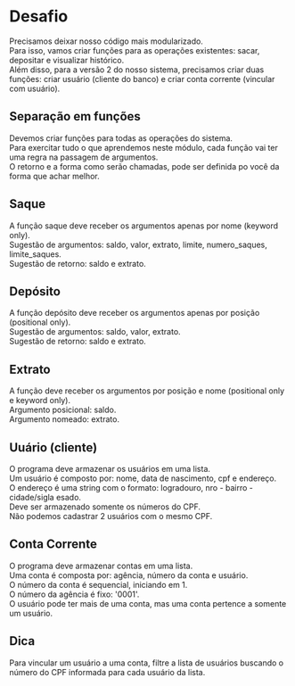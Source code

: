 # Desafio
Precisamos deixar nosso código mais modularizado.  
Para isso, vamos criar funções para as operações existentes: sacar, depositar e visualizar histórico.  
Além disso, para a versão 2 do nosso sistema, precisamos criar duas funções: criar usuário (cliente do banco) e criar conta corrente (vincular com usuário).

## Separação em funções
Devemos criar funções para todas as operações do sistema.  
Para exercitar tudo o que aprendemos neste módulo, cada função vai ter uma regra na passagem de argumentos.  
O retorno e a forma como serão chamadas, pode ser definida po você da forma que achar melhor.

## Saque
A função saque deve receber os argumentos apenas por nome (keyword only).  
Sugestão de argumentos: saldo, valor, extrato, limite, numero_saques, limite_saques.  
Sugestão de retorno: saldo e extrato.

## Depósito
A função depósito deve receber os argumentos apenas por posição (positional only).  
Sugestão de argumentos: saldo, valor, extrato.  
Sugestão de retorno: saldo e extrato.

## Extrato
A função deve receber os argumentos por posição e nome (positional only e keyword only).  
Argumento posicional: saldo.  
Argumento nomeado: extrato.

## Uuário (cliente)
O programa deve armazenar os usuários em uma lista.  
Um usuário é composto por: nome, data de nascimento, cpf e endereço.  
O endereço é uma string com o formato: logradouro, nro - bairro - cidade/sigla esado.  
Deve ser armazenado somente os números do CPF.  
Não podemos cadastrar 2 usuários com o mesmo CPF.

## Conta Corrente
O programa deve armazenar contas em uma lista.  
Uma conta é composta por: agência, número da conta e usuário.  
O número da conta é sequencial, iniciando em 1.  
O número da agência é fixo: '0001'.  
O usuário pode ter mais de uma conta, mas uma conta pertence a somente um usuário.

## Dica
Para vincular um usuário a uma conta, filtre a lista de usuários buscando o número do CPF informada para cada usuário da lista.
